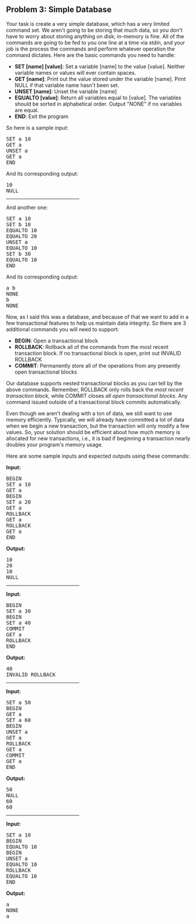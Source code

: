 <h2>Problem 3: Simple Database</h2>
<p>Your task is create a very simple database, which has a very limited command set.  We aren't going to be storing that much data, so you don't have to worry about storing anything on disk; in-memory is fine.  All of the commands are going to be fed to you one line at a time via stdin, and your job is the process the commands and perform whatever operation the command dictates.  Here are the basic commands you need to handle:</p>
<ul>
<li><strong>SET [name] [value]</strong>: Set a variable [name] to the value [value].  Neither variable names or values will ever contain spaces.</li>
<li><strong>GET [name]</strong>: Print out the value stored under the variable [name].  Print NULL if that variable name hasn't been set.</li>
<li><strong>UNSET [name]</strong>: Unset the variable [name]
<li><strong>EQUALTO [value]</strong>: Return all variables equal to [value].  The variables should be sorted in alphabetical order.  Output "NONE" if no variables are equal.</li>
<li><strong>END</strong>: Exit the program
</ul>
<p>So here is a sample input:</p>
<pre>
SET a 10
GET a
UNSET a
GET a
END
</pre>
<p>And its corresponding output:</p>
<pre>
10
NULL
</pre>
<hr style="width:200px">
<p>And another one:</p>
<pre>
SET a 10
SET b 10
EQUALTO 10
EQUALTO 20
UNSET a
EQUALTO 10
SET b 30
EQUALTO 10
END
</pre>
<p>And its corresponding output:</p>
<pre>
a b
NONE
b
NONE
</pre>
<p>Now, as I said this was a database, and because of that we want to add in a few transactional features to help us maintain data integrity.  So there are 3 additional commands you will need to support:</p>
<ul>
<li><strong>BEGIN</strong>: Open a transactional block</li>
<li><strong>ROLLBACK</strong>: Rollback all of the commands from the most recent transaction block.  If no transactional block is open, print out INVALID ROLLBACK</li>
<li><strong>COMMIT</strong>: Permanently store all of the operations from any presently open transactional blocks</li>
</ul>
<p>Our database supports nested transactional blocks as you can tell by the above commands.  Remember, ROLLBACK only rolls back the <i>most recent transaction block</i>, while COMMIT closes <i>all open transactional blocks</i>.  Any command issued outside of a transactional block commits automatically.</p>
<p>
Even though we aren't dealing with a ton of data, we still want to use
memory efficiently. Typically, we will already have committed a lot of data
when we begin a new transaction, but the transaction will only modify a few
values. So, your solution should be efficient about how much memory is
allocated for new transactions, i.e., it is bad if beginning a transaction
nearly doubles your program's memory usage.
</p>
<p>Here are some sample inputs and expected outputs using these commands:</p>
<p><strong>Input:</strong></p>
<pre>
BEGIN
SET a 10
GET a
BEGIN
SET a 20
GET a
ROLLBACK
GET a
ROLLBACK
GET a
END
</pre>
<p><strong>Output:</strong></p>
<pre>
10
20
10
NULL
</pre>
<hr style="width:200px">
<p><strong>Input:</strong></p>
<pre>
BEGIN
SET a 30
BEGIN
SET a 40
COMMIT
GET a
ROLLBACK
END
</pre>
<p><strong>Output:</strong></p>
<pre>
40
INVALID ROLLBACK
</pre>
<hr style="width:200px">
<p><strong>Input:</strong></p>
<pre>
SET a 50
BEGIN
GET a
SET a 60
BEGIN
UNSET a
GET a
ROLLBACK
GET a
COMMIT
GET a
END
</pre>
<p><strong>Output:</strong></p>
<pre>
50
NULL
60
60
</pre>
<hr style="width:200px">
<p><strong>Input:</strong></p>
<pre>
SET a 10
BEGIN
EQUALTO 10
BEGIN
UNSET a
EQUALTO 10
ROLLBACK
EQUALTO 10
END
</pre>
<p><strong>Output:</strong></p>
<pre>
a
NONE
a
</pre>
